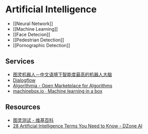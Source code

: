 # Artificial Intelligence

- [[Neural Network]]
- [[Machine Learning]]
- [[Face Detecion]]
- [[Pedestrian Detection]]
- [[Pornographic Detection]]

## Services

- [图灵机器人－中文语境下智能度最高的机器人大脑](http://www.tuling123.com/)
- [Dialogflow](https://dialogflow.com/)
- [Algorithmia - Open Marketplace for Algorithms](https://algorithmia.com/)
- [machinebox.io · Machine learning in a box](https://machinebox.io/)

## Resources

- [图灵测试 - 维基百科](https://zh.wikipedia.org/wiki/%E5%9B%BE%E7%81%B5%E6%B5%8B%E8%AF%95)
- [28 Artificial Intelligence Terms You Need to Know - DZone AI](https://dzone.com/articles/ai-glossary)

